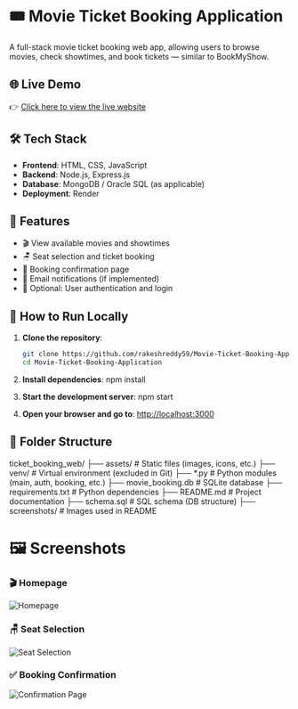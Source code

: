 # 🎟️ Movie Ticket Booking Application

A full-stack movie ticket booking web app, allowing users to browse movies, check showtimes, and book tickets — similar to BookMyShow.

## 🌐 Live Demo

👉 [Click here to view the live website](https://movietix-dhaf.onrender.com/)

## 🛠️ Tech Stack

- **Frontend**: HTML, CSS, JavaScript
- **Backend**: Node.js, Express.js
- **Database**: MongoDB / Oracle SQL (as applicable)
- **Deployment**: Render

## 🔑 Features

- 🎬 View available movies and showtimes
- 🪑 Seat selection and ticket booking
- 📄 Booking confirmation page
- 📧 Email notifications (if implemented)
- 🔐 Optional: User authentication and login

## 🧪 How to Run Locally

1. **Clone the repository**:
   ```bash
   git clone https://github.com/rakeshreddy59/Movie-Ticket-Booking-Application.git
   cd Movie-Ticket-Booking-Application

2. **Install dependencies**:
    npm install

3. **Start the development server**:
    npm start

4. **Open your browser and go to**:
    [http://localhost:3000](http://localhost:3000)

## 📁 Folder Structure
ticket_booking_web/
├── assets/ # Static files (images, icons, etc.)
├── venv/ # Virtual environment (excluded in Git)
├── *.py # Python modules (main, auth, booking, etc.)
├── movie_booking.db # SQLite database
├── requirements.txt # Python dependencies
├── README.md # Project documentation
├── schema.sql # SQL schema (DB structure)
├── screenshots/ # Images used in README

# 🖼️ Screenshots

### 🎬 Homepage
![Homepage](screenshots/homepage.png)

### 🪑 Seat Selection
![Seat Selection](screenshots/seat_selection.png)

### ✅ Booking Confirmation
![Confirmation Page](screenshots/confirmation.png)
